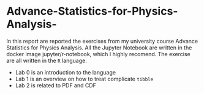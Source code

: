 # Advance-Statistics-for-Physics-Analysis-
In this report are reported the exercises from my university course Advance Statistics for Physics Analysis. All the Jupyter 
Notebook are written in the docker image jupyter/r-notebook, which I highly recomend. 
The exercise are all written in the `R` language.
- Lab 0 is an introduction to the language
- Lab 1 is an overview on how to treat complicate `tibble`
- Lab 2 is related to PDF and CDF
